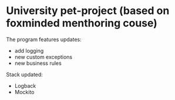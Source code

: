 # University pet-project (based on foxminded menthoring couse)

The program features updates:
- add logging
- new custom exceptions
- new business rules

Stack updated:
- Logback
- Mockito
